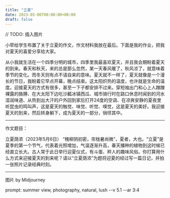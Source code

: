 ```yaml
---
title: "立夏"
date: 2023-05-06T00:00:00+08:00
draft: false
---
```


// TODO: 插入图片

小荦给学生布置了关于立夏的作文，作文材料我放在最后。下面是我的作业，把我对夏天的喜爱分享给大家。

从小我就生活在一个四季分明的城市，四季里我最喜欢夏天，并且我会期盼着夏天的到来。春天和秋天，来的总是那么忽然，某一天春风暖了，秋风凉了，就意味着季节的变化。而冬天则有点不请自来的意味。夏天就不一样了，夏天就像是一个漫长的节日，我盼着它早点开幕，晚点结束。这太阳炽热的温度，也许就是生命的温度。迎接夏天的方式有很多，甚至一下子都安排不过来。穿短袖出门和心上人蹭蹭裸露的胳膊、在大太阳下边吃沙瓤冰镇西瓜、城市骑行时在路口休息时闻到的河水湿润味道、从热到出大汗的户外回到家后打开24度的空调、在凉爽安静的夏夜里听昆虫的鸣叫声，这是夏天的触觉、味觉、听觉、嗅觉，这是夏天的美好。我迎接夏天的到来，然后转身躺下，成为夏天的一部分，徜徉其中。

---

作文题目：

立夏荫浓（2023年5月6日）
“槐柳阴初密，帘栊暑尚微”，夏者，大也。“立夏”是夏季的第一个节气，代表着光照增加，气温逐渐升高，春天播种的植物到这时候已经直立长大。古人常于此日举行迎夏仪式，有斗蛋、秤人的趣味风俗。你打算用什么方式来迎接夏天的到来呢？请以“立夏荫浓”为题将迎夏的经过写一篇日记，并拍一张照片记录经典时刻。

---

图片 by Midjourney

prompt: summer view, photography, natural, lush --v 5.1 --ar 3:4